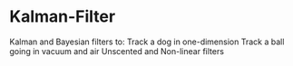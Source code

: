 # Kalman-Filter
Kalman and Bayesian filters to:
Track a dog in one-dimension
Track a ball going in vacuum and air
Unscented and Non-linear filters
